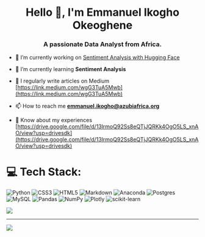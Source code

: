 <h1 align="center">Hello 👋, I'm Emmanuel Ikogho Okeoghene</h1>
<h3 align="center">A passionate Data Analyst from Africa.</h3>




- 🔭 I’m currently working on [Sentiment Analysis with Hugging Face](https://github.com/ikoghoemmanuell/Sentiment-Analysis-with-Hugging-Face)

- 🌱 I’m currently learning **Sentiment Analysis**

- 📝 I regularly write articles on Medium [https://link.medium.com/wgG3TuA5Mwb](https://link.medium.com/wgG3TuA5Mwb)

- 📫 How to reach me **emmanuel.ikogho@azubiafrica.org**

- 📄 Know about my experiences [https://drive.google.com/file/d/13lrmoQ92Ss8eQTjJQRKk4OgO5LS_xnAO/view?usp=drivesdk](https://drive.google.com/file/d/13lrmoQ92Ss8eQTjJQRKk4OgO5LS_xnAO/view?usp=drivesdk)

# 💻 Tech Stack:
![Python](https://img.shields.io/badge/python-3670A0?style=for-the-badge&logo=python&logoColor=ffdd54) ![CSS3](https://img.shields.io/badge/css3-%231572B6.svg?style=for-the-badge&logo=css3&logoColor=white) ![HTML5](https://img.shields.io/badge/html5-%23E34F26.svg?style=for-the-badge&logo=html5&logoColor=white) ![Markdown](https://img.shields.io/badge/markdown-%23000000.svg?style=for-the-badge&logo=markdown&logoColor=white) ![Anaconda](https://img.shields.io/badge/Anaconda-%2344A833.svg?style=for-the-badge&logo=anaconda&logoColor=white) ![Postgres](https://img.shields.io/badge/postgres-%23316192.svg?style=for-the-badge&logo=postgresql&logoColor=white) ![MySQL](https://img.shields.io/badge/mysql-%2300f.svg?style=for-the-badge&logo=mysql&logoColor=white) ![Pandas](https://img.shields.io/badge/pandas-%23150458.svg?style=for-the-badge&logo=pandas&logoColor=white) ![NumPy](https://img.shields.io/badge/numpy-%23013243.svg?style=for-the-badge&logo=numpy&logoColor=white) ![Plotly](https://img.shields.io/badge/Plotly-%233F4F75.svg?style=for-the-badge&logo=plotly&logoColor=white) ![scikit-learn](https://img.shields.io/badge/scikit--learn-%23F7931E.svg?style=for-the-badge&logo=scikit-learn&logoColor=white)


![](https://github-readme-stats.vercel.app/api/top-langs/?username=ikoghoemmanuell&theme=dark&hide_border=false&include_all_commits=true&count_private=true&layout=compact)

---
[![](https://visitcount.itsvg.in/api?id=ikoghoemmanuell&icon=0&color=0)](https://visitcount.itsvg.in)

<!-- Proudly created with GPRM ( https://gprm.itsvg.in ) -->
